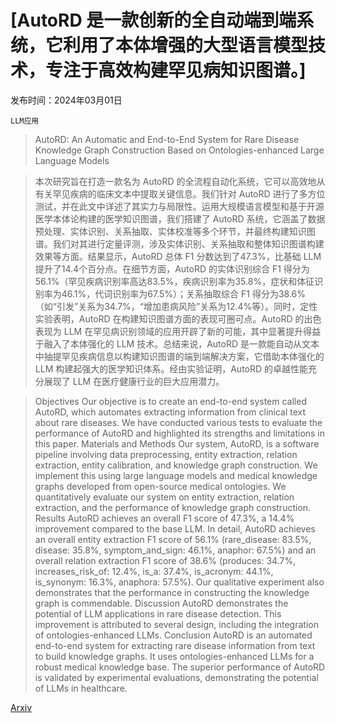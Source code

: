 # [AutoRD 是一款创新的全自动端到端系统，它利用了本体增强的大型语言模型技术，专注于高效构建罕见病知识图谱。]

发布时间：2024年03月01日

`LLM应用`

> AutoRD: An Automatic and End-to-End System for Rare Disease Knowledge Graph Construction Based on Ontologies-enhanced Large Language Models

> 本次研究旨在打造一款名为 AutoRD 的全流程自动化系统，它可以高效地从有关罕见疾病的临床文本中提取关键信息。我们针对 AutoRD 进行了多方位测试，并在此文中详述了其实力与局限性。运用大规模语言模型和基于开源医学本体论构建的医学知识图谱，我们搭建了 AutoRD 系统，它涵盖了数据预处理、实体识别、关系抽取、实体校准等多个环节，并最终构建知识图谱。我们对其进行定量评测，涉及实体识别、关系抽取和整体知识图谱构建效果等方面。结果显示，AutoRD 总体 F1 分数达到了47.3%，比基础 LLM 提升了14.4个百分点。在细节方面，AutoRD 的实体识别综合 F1 得分为56.1%（罕见疾病识别率高达83.5%，疾病识别率为35.8%，症状和体征识别率为46.1%，代词识别率为67.5%）；关系抽取综合 F1 得分为38.6%（如“引发”关系为34.7%，“增加患病风险”关系为12.4%等）。同时，定性实验表明，AutoRD 在构建知识图谱方面的表现可圈可点。AutoRD 的出色表现为 LLM 在罕见病识别领域的应用开辟了新的可能，其中显著提升得益于融入了本体强化的 LLM 技术。总结来说，AutoRD 是一款能自动从文本中抽提罕见疾病信息以构建知识图谱的端到端解决方案，它借助本体强化的 LLM 构建起强大的医学知识体系。经由实验证明，AutoRD 的卓越性能充分展现了 LLM 在医疗健康行业的巨大应用潜力。

> Objectives Our objective is to create an end-to-end system called AutoRD, which automates extracting information from clinical text about rare diseases. We have conducted various tests to evaluate the performance of AutoRD and highlighted its strengths and limitations in this paper.
  Materials and Methods Our system, AutoRD, is a software pipeline involving data preprocessing, entity extraction, relation extraction, entity calibration, and knowledge graph construction. We implement this using large language models and medical knowledge graphs developed from open-source medical ontologies. We quantitatively evaluate our system on entity extraction, relation extraction, and the performance of knowledge graph construction.
  Results AutoRD achieves an overall F1 score of 47.3%, a 14.4% improvement compared to the base LLM. In detail, AutoRD achieves an overall entity extraction F1 score of 56.1% (rare_disease: 83.5%, disease: 35.8%, symptom_and_sign: 46.1%, anaphor: 67.5%) and an overall relation extraction F1 score of 38.6% (produces: 34.7%, increases_risk_of: 12.4%, is_a: 37.4%, is_acronym: 44.1%, is_synonym: 16.3%, anaphora: 57.5%). Our qualitative experiment also demonstrates that the performance in constructing the knowledge graph is commendable.
  Discussion AutoRD demonstrates the potential of LLM applications in rare disease detection. This improvement is attributed to several design, including the integration of ontologies-enhanced LLMs.
  Conclusion AutoRD is an automated end-to-end system for extracting rare disease information from text to build knowledge graphs. It uses ontologies-enhanced LLMs for a robust medical knowledge base. The superior performance of AutoRD is validated by experimental evaluations, demonstrating the potential of LLMs in healthcare.

[Arxiv](https://arxiv.org/abs/2403.00953)